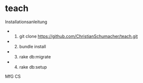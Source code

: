 teach
=====
Installationsanleitung



- 1.	git clone  https://github.com/ChristianSchumacher/teach.git
- 2.	bundle install
- 3. rake db:migrate
- 4.	rake db:setup

MfG
CS
